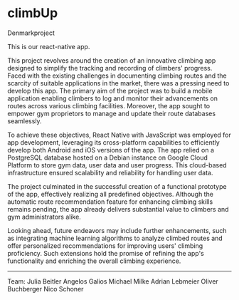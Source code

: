 # climbUp

Denmarkproject

This is our react-native app.

This project revolves around the creation of an innovative climbing app designed to simplify the tracking and recording of climbers' progress. Faced with the existing challenges in documenting climbing routes and the scarcity of suitable applications in the market, there was a pressing need to develop this app. The primary aim of the project was to build a mobile application enabling climbers to log and monitor their advancements on routes across various climbing facilities. Moreover, the app sought to empower gym proprietors to manage and update their route databases seamlessly.

To achieve these objectives, React Native with JavaScript was employed for app development, leveraging its cross-platform capabilities to efficiently develop both Android and iOS versions of the app. The app relied on a PostgreSQL database hosted on a Debian instance on Google Cloud Platform to store gym data, user data and user progress. This cloud-based infrastructure ensured scalability and reliability for handling user data.

The project culminated in the successful creation of a functional prototype of the app, effectively realizing all predefined objectives. Although the automatic route recommendation feature for enhancing climbing skills remains pending, the app already delivers substantial value to climbers and gym administrators alike.

Looking ahead, future endeavors may include further enhancements, such as integrating machine learning algorithms to analyze climbed routes and offer personalized recommendations for improving users' climbing proficiency. Such extensions hold the promise of refining the app's functionality and enriching the overall climbing experience.

---------------------------------------------------------------------

Team:
Julia Beitler
Angelos Galios
Michael Milke
Adrian Lebmeier
Oliver Buchberger
Nico Schoner
